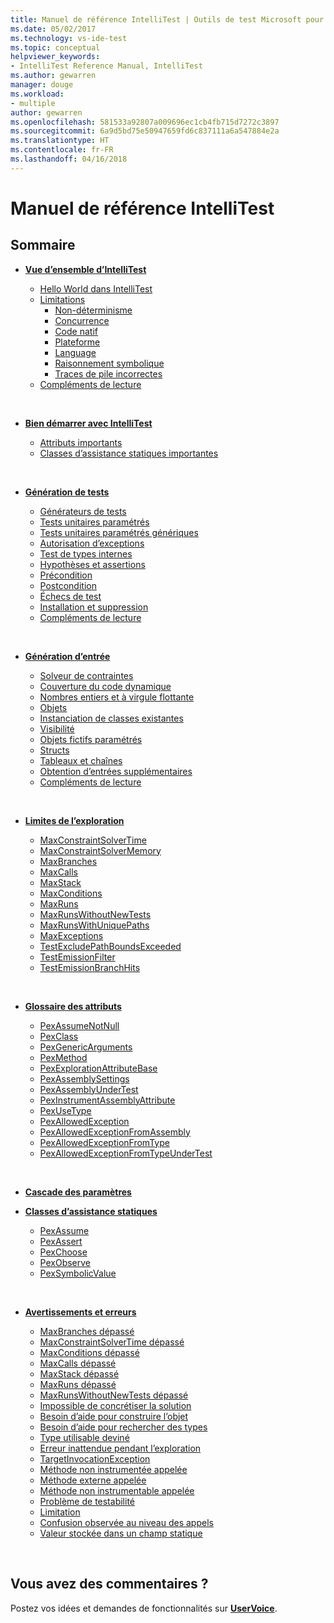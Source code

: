```yaml
---
title: Manuel de référence IntelliTest | Outils de test Microsoft pour les développeurs | Microsoft Docs
ms.date: 05/02/2017
ms.technology: vs-ide-test
ms.topic: conceptual
helpviewer_keywords:
- IntelliTest Reference Manual, IntelliTest
ms.author: gewarren
manager: douge
ms.workload:
- multiple
author: gewarren
ms.openlocfilehash: 581533a92807a009696ec1cb4fb715d7272c3897
ms.sourcegitcommit: 6a9d5bd75e50947659fd6c837111a6a547884e2a
ms.translationtype: HT
ms.contentlocale: fr-FR
ms.lasthandoff: 04/16/2018
---
```

# <a name="intellitest-reference-manual"></a>Manuel de référence IntelliTest

## <a name="contents"></a>Sommaire

* **[Vue d’ensemble d’IntelliTest](introduction.md)**
  - [Hello World dans IntelliTest](introduction.md#the-hello-world-of-intellitest)
  - [Limitations](introduction.md#limitations)
    * [Non-déterminisme](introduction.md#nondeterminism)
    * [Concurrence](introduction.md#concurrency)
    * [Code natif](introduction.md#native-code)
    * [Plateforme](introduction.md#platform)
    * [Language](introduction.md#language)
    * [Raisonnement symbolique](introduction.md#symbolic-reasoning)
    * [Traces de pile incorrectes](introduction.md#incorrect-stack-traces)
  - [Compléments de lecture](introduction.md#further-reading)<p>&nbsp;</p>

* **[Bien démarrer avec IntelliTest](getting-started.md)**
  - [Attributs importants](getting-started.md#important-attributes)
  - [Classes d’assistance statiques importantes](getting-started.md#helper-classes)<p>&nbsp;</p>

* **[Génération de tests](test-generation.md)**
  - [Générateurs de tests](test-generation.md#test-generators)
  - [Tests unitaires paramétrés](test-generation.md#parameterized-unit-testing)
  - [Tests unitaires paramétrés génériques](test-generation.md#generic-parameterized)
  - [Autorisation d’exceptions](test-generation.md#allowing-exceptions)
  - [Test de types internes](test-generation.md#internal-types)
  - [Hypothèses et assertions](test-generation.md#assumptions-and-assertions)
  - [Précondition](test-generation.md#precondition)
  - [Postcondition](test-generation.md#postcondition)
  - [Échecs de test](test-generation.md#test-failures)
  - [Installation et suppression](test-generation.md#setup-teardown)
  - [Compléments de lecture](test-generation.md#further-reading)<p>&nbsp;</p>

* **[Génération d’entrée](input-generation.md)**
  - [Solveur de contraintes](input-generation.md#constraint-solver)
  - [Couverture du code dynamique](input-generation.md#dynamic-code-coverage)
  - [Nombres entiers et à virgule flottante](input-generation.md#integers-and-floats)
  - [Objets](input-generation.md#objects)
  - [Instanciation de classes existantes](input-generation.md#existing-classes)
  - [Visibilité](input-generation.md#visibility)
  - [Objets fictifs paramétrés](input-generation.md#parameterized-mocks)
  - [Structs](input-generation.md#structs)
  - [Tableaux et chaînes](input-generation.md#arrays-and-strings)
  - [Obtention d’entrées supplémentaires](input-generation.md#additional-inputs)
  - [Compléments de lecture](input-generation.md#further-reading)<p>&nbsp;</p>

* **[Limites de l’exploration](exploration-bounds.md)**
  - [MaxConstraintSolverTime](exploration-bounds.md#maxconstraintsolvertime)
  - [MaxConstraintSolverMemory](exploration-bounds.md#maxconstraintsolvermemory)
  - [MaxBranches](exploration-bounds.md#maxbranches)
  - [MaxCalls](exploration-bounds.md#maxcalls)
  - [MaxStack](exploration-bounds.md#maxstack)
  - [MaxConditions](exploration-bounds.md#maxconditions)
  - [MaxRuns](exploration-bounds.md#maxruns)
  - [MaxRunsWithoutNewTests](exploration-bounds.md#maxrunswithoutnewtests)
  - [MaxRunsWithUniquePaths](exploration-bounds.md#maxrunswithuniquepaths)
  - [MaxExceptions](exploration-bounds.md#maxexceptions)
  - [TestExcludePathBoundsExceeded](exploration-bounds.md#testexcludepathboundsexceeded)
  - [TestEmissionFilter](exploration-bounds.md#testemissionfilter)
  - [TestEmissionBranchHits](exploration-bounds.md#testemissionbranchhits)<p>&nbsp;</p>

* **[Glossaire des attributs](attribute-glossary.md)**
  - [PexAssumeNotNull](attribute-glossary.md#pexassumenotnull)
  - [PexClass](attribute-glossary.md#pexclass)
  - [PexGenericArguments](attribute-glossary.md#pexgenericarguments)
  - [PexMethod](attribute-glossary.md#pexmethod)
  - [PexExplorationAttributeBase](attribute-glossary.md#pexexplorationattributebase)
  - [PexAssemblySettings](attribute-glossary.md#pexassemblysettings)
  - [PexAssemblyUnderTest](attribute-glossary.md#pexassemblyundertest)
  - [PexInstrumentAssemblyAttribute](attribute-glossary.md#pexinstrumentassemblyattribute)
  - [PexUseType](attribute-glossary.md#pexusetype)
  - [PexAllowedException](attribute-glossary.md#pexallowedexception)
  - [PexAllowedExceptionFromAssembly](attribute-glossary.md#pexallowedexceptionfromassembly)
  - [PexAllowedExceptionFromType](attribute-glossary.md#pexallowedexceptionfromtype)
  - [PexAllowedExceptionFromTypeUnderTest](attribute-glossary.md#pexallowedexceptionfromtypeundertest)<p>&nbsp;</p>

* **[Cascade des paramètres](settings-waterfall.md)**

* **[Classes d’assistance statiques](static-helper-classes.md)**
  - [PexAssume](static-helper-classes.md#pexassume)
  - [PexAssert](static-helper-classes.md#pexassert)
  - [PexChoose](static-helper-classes.md#pexchoose)
  - [PexObserve](static-helper-classes.md#pexobserve)
  - [PexSymbolicValue](static-helper-classes.md#pexsymbolicvalue)<p>&nbsp;</p>

* **[Avertissements et erreurs](warnings-and-errors.md)**
  - [MaxBranches dépassé](warnings-and-errors.md#maxbranches-exceeded)
  - [MaxConstraintSolverTime dépassé](warnings-and-errors.md#maxconstraintsolvertime-exceeded)
  - [MaxConditions dépassé](warnings-and-errors.md#maxconditions-exceeded)
  - [MaxCalls dépassé](warnings-and-errors.md#maxcalls-exceeded)
  - [MaxStack dépassé](warnings-and-errors.md#maxstack-exceeded)
  - [MaxRuns dépassé](warnings-and-errors.md#maxruns-exceeded)
  - [MaxRunsWithoutNewTests dépassé](warnings-and-errors.md#maxrunswithoutnewtests-exceeded)
  - [Impossible de concrétiser la solution](warnings-and-errors.md#cannot-concretize-solution)
  - [Besoin d’aide pour construire l’objet](warnings-and-errors.md#help-construct)
  - [Besoin d’aide pour rechercher des types](warnings-and-errors.md#help-types)
  - [Type utilisable deviné](warnings-and-errors.md#usable-type-guessed)
  - [Erreur inattendue pendant l’exploration](warnings-and-errors.md#unexpected-exploration)
  - [TargetInvocationException](warnings-and-errors.md#targetinvocationexception)
  - [Méthode non instrumentée appelée](warnings-and-errors.md#uninstrumented-method-called)
  - [Méthode externe appelée](warnings-and-errors.md#external-method-called)
  - [Méthode non instrumentable appelée](warnings-and-errors.md#uninstrumentable-method-called)
  - [Problème de testabilité](warnings-and-errors.md#testability-issue)
  - [Limitation](warnings-and-errors.md#limitation)
  - [Confusion observée au niveau des appels](warnings-and-errors.md#observed-call-mismatch)
  - [Valeur stockée dans un champ statique](warnings-and-errors.md#value-static-field)<p>&nbsp;</p>

## <a name="got-feedback"></a>Vous avez des commentaires ?

Postez vos idées et demandes de fonctionnalités sur **[UserVoice](https://visualstudio.uservoice.com/forums/121579-visual-studio-2015/category/157869-test-tools?query=IntelliTest)**.
